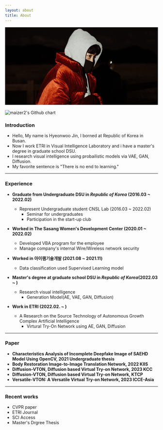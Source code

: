 ```yaml
---
layout: about
title: About
---
```



![](https://raw.githubusercontent.com/maizer2/gitblog_img/main/1639926707659.jpg)

<img src="http://ghchart.rshah.org/8a2be2/maizer2" alt="maizer2's Github chart"/>


### **Introduction**

* Hello, My name is Hyeonwoo Jin, I borned at Republic of Korea in Busan.
* Now I work ETRI in Visual Intelligence Laboratory  and i have a master's degree in graduate school DSU.
* I research visual intelligence using probailistic models via VAE, GAN, Diffusion.
* My favorite sentence is "There is no end to learning."

---

### **Experience**

* **Graduate from Undergraduate DSU in *Republic of Korea* (2016.03 ~ 2022.02)**
    * Represent Undergraduate student CNSL Lab (2016.03 ~ 2022.02)
        * Seminar for undergraduates
        * Participation in the start-up club

* **Worked in The Sasang Women's Development Center (2020.01 ~ 2022.02)**
    * Developed VBA program for the employee
    * Manage company's internal Wire/Wireless network security

* **Worked in 아이램기술개발 (2021.08 ~ 2021.11)**
    * Data classification used Supervised Learning model

* **Master's degree at graduate school DSU in *Republic of Korea*(2022.03 ~ )**
    * Research visual intelligence
        * Generation Model(AE, VAE, GAN, Diffusion) 

* **Work in ETRI (2022.02. ~ )**
    * A Research on the Source Technology of Autonomous Growth Complex Artificial Intelligence
        * Virtural Try-On Network using AE, GAN, Diffusion

---

### **Paper**

* **Characteristics Analysis of Incomplete Deepfake Image of SAEHD Model Using OpenCV, 2021 Undergraduate thesis**
* **Body Restoration Image-to-Image Translation Network, 2022 KIIS**
* **Diffusion-VTON, Diffusion based Virtual Try-on Network, 2023 KCC**
* **Diffusion-VTON, Diffusion based Virtual Try-on Network, KTCP**
* **Versatile-VTON: A Versatile Virtual Try-on Network, 2023 ICCE-Asia**

---


### Recent works

* CVPR paper
* ETRI Journal
* SCI Access
* Master's Drgree Thesis